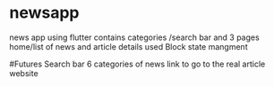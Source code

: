 # newsapp

 news app using flutter contains categories /search bar and 3 pages home/list of news and article details
used Block state mangment

#Futures
Search bar
6 categories of news
link to go to the real article website

